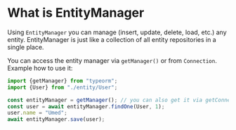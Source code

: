 # What is EntityManager

Using `EntityManager` you can manage \(insert, update, delete, load, etc.\) any entity. EntityManager is just like a collection of all entity repositories in a single place.

You can access the entity manager via `getManager()` or from `Connection`. Example how to use it:

```typescript
import {getManager} from "typeorm";
import {User} from "./entity/User";

const entityManager = getManager(); // you can also get it via getConnection().manager
const user = await entityManager.findOne(User, 1);
user.name = "Umed";
await entityManager.save(user);
```

